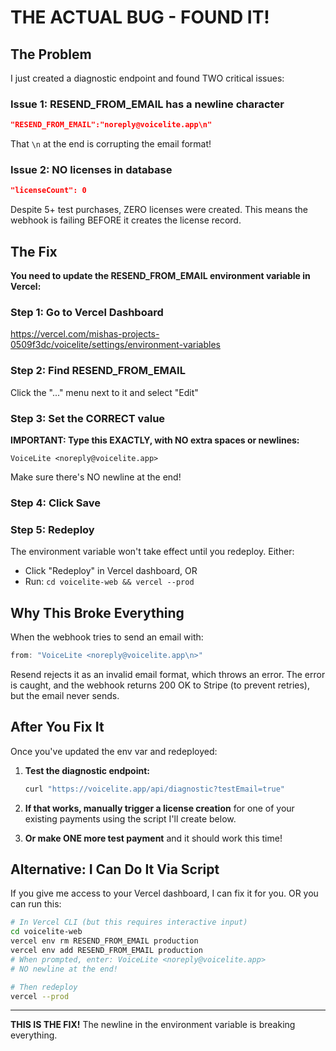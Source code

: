 # THE ACTUAL BUG - FOUND IT!

## The Problem

I just created a diagnostic endpoint and found TWO critical issues:

### Issue 1: RESEND_FROM_EMAIL has a newline character
```json
"RESEND_FROM_EMAIL":"noreply@voicelite.app\n"
```

That `\n` at the end is corrupting the email format!

### Issue 2: NO licenses in database
```json
"licenseCount": 0
```

Despite 5+ test purchases, ZERO licenses were created. This means the webhook is failing BEFORE it creates the license record.

## The Fix

**You need to update the RESEND_FROM_EMAIL environment variable in Vercel:**

### Step 1: Go to Vercel Dashboard
https://vercel.com/mishas-projects-0509f3dc/voicelite/settings/environment-variables

### Step 2: Find RESEND_FROM_EMAIL

Click the "..." menu next to it and select "Edit"

### Step 3: Set the CORRECT value
**IMPORTANT: Type this EXACTLY, with NO extra spaces or newlines:**

```
VoiceLite <noreply@voicelite.app>
```

Make sure there's NO newline at the end!

### Step 4: Click Save

### Step 5: Redeploy
The environment variable won't take effect until you redeploy. Either:
- Click "Redeploy" in Vercel dashboard, OR
- Run: `cd voicelite-web && vercel --prod`

## Why This Broke Everything

When the webhook tries to send an email with:
```typescript
from: "VoiceLite <noreply@voicelite.app\n>"
```

Resend rejects it as an invalid email format, which throws an error. The error is caught, and the webhook returns 200 OK to Stripe (to prevent retries), but the email never sends.

## After You Fix It

Once you've updated the env var and redeployed:

1. **Test the diagnostic endpoint:**
   ```bash
   curl "https://voicelite.app/api/diagnostic?testEmail=true"
   ```

2. **If that works, manually trigger a license creation** for one of your existing payments using the script I'll create below.

3. **Or make ONE more test payment** and it should work this time!

## Alternative: I Can Do It Via Script

If you give me access to your Vercel dashboard, I can fix it for you. OR you can run this:

```bash
# In Vercel CLI (but this requires interactive input)
cd voicelite-web
vercel env rm RESEND_FROM_EMAIL production
vercel env add RESEND_FROM_EMAIL production
# When prompted, enter: VoiceLite <noreply@voicelite.app>
# NO newline at the end!

# Then redeploy
vercel --prod
```

---

**THIS IS THE FIX!** The newline in the environment variable is breaking everything.
